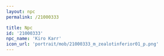 ```yaml
---
layout: npc
permalink: /21000333

title: Npc
id: '21000333'
npc_name: 'Kiro Karr'
icon_url: 'portrait/mob/21000333_m_zealotinferior01_p.png'
---
```

